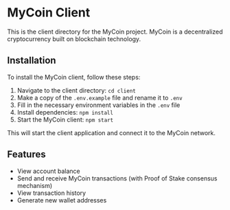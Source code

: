 # MyCoin Client

This is the client directory for the MyCoin project. MyCoin is a decentralized cryptocurrency built on blockchain technology.

## Installation

To install the MyCoin client, follow these steps:

1. Navigate to the client directory: `cd client`
2. Make a copy of the `.env.example` file and rename it to `.env`
3. Fill in the necessary environment variables in the `.env` file
4. Install dependencies: `npm install`
5. Start the MyCoin client: `npm start`

This will start the client application and connect it to the MyCoin network.

## Features

- View account balance
- Send and receive MyCoin transactions (with Proof of Stake consensus mechanism)
- View transaction history
- Generate new wallet addresses